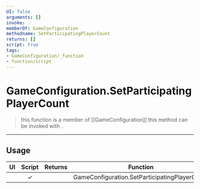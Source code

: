 ```yaml
---
UI: false
arguments: []
invoke: .
memberOf: GameConfiguration
methodname: SetParticipatingPlayerCount
returns: []
script: true
tags:
- GameConfiguration/_function
- function/script
---
```

# GameConfiguration.SetParticipatingPlayerCount
> this function is a member of [[GameConfiguration]]
> this method can be invoked with `.`
-----
## Usage
|  UI | Script | Returns | Function | Arguments |
|:---:|:------:|-------:|:--------:|:---------|
| |✓||GameConfiguration.SetParticipatingPlayerCount||

